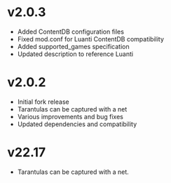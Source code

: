 # v2.0.3
- Added ContentDB configuration files
- Fixed mod.conf for Luanti ContentDB compatibility
- Added supported_games specification
- Updated description to reference Luanti

# v2.0.2
- Initial fork release
- Tarantulas can be captured with a net
- Various improvements and bug fixes
- Updated dependencies and compatibility

# v22.17
- Tarantulas can be captured with a net.



